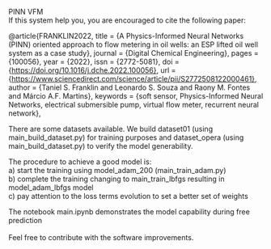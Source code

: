 PINN VFM <br>
 If this system help you, you are encouraged to cite the following paper:<br>

 @article{FRANKLIN2022,
title = {A Physics-Informed Neural Networks (PINN) oriented approach to flow metering in oil wells: an ESP lifted oil well system as a case study},
journal = {Digital Chemical Engineering},
pages = {100056},
year = {2022},
issn = {2772-5081},
doi = {https://doi.org/10.1016/j.dche.2022.100056},
url = {https://www.sciencedirect.com/science/article/pii/S2772508122000461},
author = {Taniel S. Franklin and Leonardo S. Souza and Raony M. Fontes and Márcio A.F. Martins},
keywords = {soft sensor, Physics-Informed Neural Networks, electrical submersible pump, virtual flow meter, recurrent neural network},


There are some datasets available. We build dataset01 (using main_build_dataset.py) for training purposes and dataset_opera (using main_build_dataset.py) to verify the model generability. <br>

The procedure to achieve a good model is: <br>
a) start the training using model_adam_200 (main_train_adam.py)  <br>
b) complete the training changing to main_train_lbfgs resulting in model_adam_lbfgs model <br>
c) pay attention to the loss terms evolution to set a better set of weights <br>

The notebook main.ipynb demonstrates the model capability during free prediction <br>
<br>
Feel free to contribute with the software improvements.

